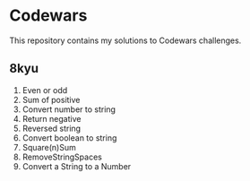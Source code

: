 # Codewars

This repository contains my solutions to Codewars challenges.

## 8kyu

1. Even or odd
2. Sum of positive
3. Convert number to string
4. Return negative
5. Reversed string
6. Convert boolean to string
7. Square(n)Sum
8. RemoveStringSpaces
9. Convert a String to a Number
